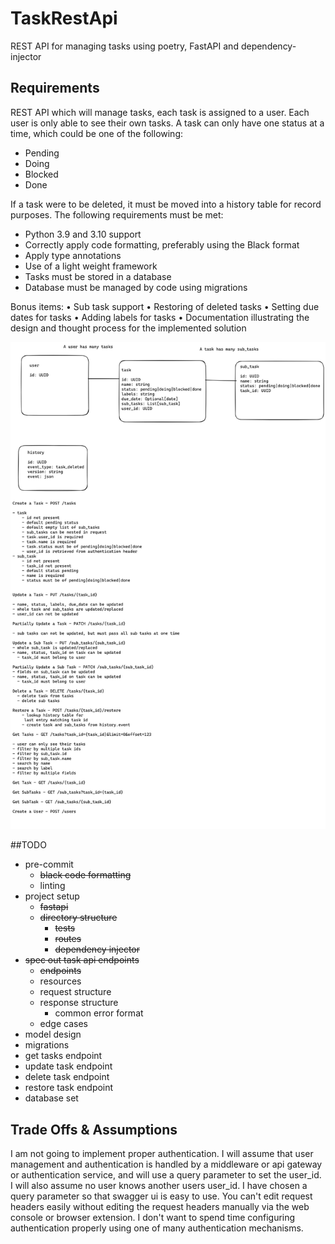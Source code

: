 # TaskRestApi
REST API for managing tasks using poetry, FastAPI and dependency-injector

## Requirements

REST API which will manage tasks, each task is assigned to a user. Each user is only able
to see their own tasks.
A task can only have one status at a time, which could be one of the following:
- Pending
- Doing
- Blocked
- Done


If a task were to be deleted, it must be moved into a history table for record purposes.
The following requirements must be met:
- Python 3.9 and 3.10 support
- Correctly apply code formatting, preferably using the Black format
- Apply type annotations
- Use of a light weight framework
- Tasks must be stored in a database
- Database must be managed by code using migrations


Bonus items:
• Sub task support
• Restoring of deleted tasks
• Setting due dates for tasks
• Adding labels for tasks
• Documentation illustrating the design and thought process for the implemented solution

![Task Api Spec](./docs/images/task-api.png)

##TODO

- pre-commit
  - ~~black code formatting~~
  - linting
- project setup
  - ~~fastapi~~
  - ~~directory structure~~
    - ~~tests~~
    - ~~routes~~
    - ~~dependency injector~~
- ~~spec out task api endpoints~~
  - ~~endpoints~~
  - resources
  - request structure
  - response structure
    - common error format
  - edge cases
- model design
- migrations
- get tasks endpoint
- update task endpoint
- delete task endpoint
- restore task endpoint
- database set

## Trade Offs & Assumptions

I am not going to implement proper authentication. I will assume that user management and authentication is handled by a middleware or api gateway or authentication service, and will use a query parameter to set the user_id.
I will also assume no user knows another users user_id.
I have chosen a query parameter so that swagger ui is easy to use. You can't edit request headers easily without editing the request headers manually via the web console or browser extension. 
I don't want to spend time configuring authentication properly using one of many authentication mechanisms.
